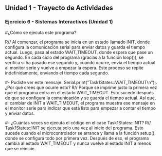 ## Unidad 1 - Trayecto de Actividades

### Ejercicio 6 - Sistemas Interactivos (Unidad 1)
#¿Cómo se ejecuta este programa?

R// 
Al comenzar, el programa se inicia en un estado llamado INIT, donde configura la comunicación serial para enviar datos y guarda el tiempo actual. Luego, pasa al estado WAIT_TIMEOUT, 
donde espera que pase un segundo. En cada ciclo del programa (gracias a la función loop()), se verifica si ha pasado ese segundo y, cuando ocurre, envía el tiempo actual al monitor 
serie y vuelve a empezar la espera. Este proceso se repite indefinidamente, enviando el tiempo cada segundo.

#- Pudiste ver este mensaje: Serial.print("Task1States::WAIT_TIMEOUT\n");. ¿Por qué crees que ocurre esto?
R//
Porque se imprime justo la primera vez que el programa entra en el estado WAIT_TIMEOUT. Esto sucede después de que se configura la comunicación y se guarda el tiempo actual. 
Así que, al cambiar de INIT a WAIT_TIMEOUT, el programa muestra ese mensaje en el monitor serie para indicar que está listo para empezar a contar el tiempo y enviar datos.

#- ¿Cuántas veces se ejecuta el código en el case Task1States::INIT?
R// Task1States::INIT se ejecuta solo una vez al inicio del programa. Esto sucede cuando el microcontrolador se arranca y llama a la función setup(), 
donde se configura todo por primera vez. Después de eso, el programa cambia al estado WAIT_TIMEOUT y nunca vuelve al estado INIT a menos que se reinicie.

